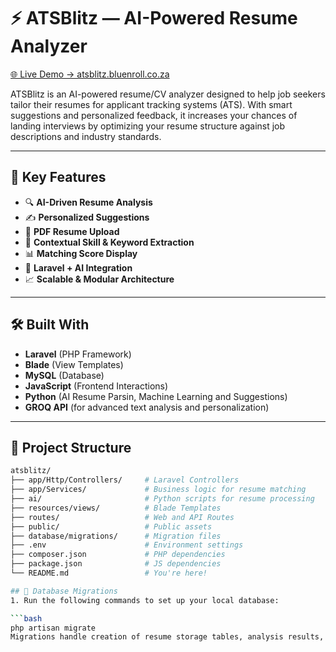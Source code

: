 # ⚡ ATSBlitz — AI-Powered Resume Analyzer

[🌐 Live Demo  →  atsblitz.bluenroll.co.za](https://atsblitz.bluenroll.co.za)

ATSBlitz is an AI-powered resume/CV analyzer designed to help job seekers tailor their resumes for applicant tracking systems (ATS). With smart suggestions and personalized feedback, it increases your chances of landing interviews by optimizing your resume structure against job descriptions and industry standards.

---

## 🎯 Key Features

- 🔍 **AI-Driven Resume Analysis**
- ✍️ **Personalized Suggestions**
- 📄 **PDF Resume Upload**
- 🧠 **Contextual Skill & Keyword Extraction**
- 📊 **Matching Score Display**
- 🤖 **Laravel + AI Integration**
- 📈 **Scalable & Modular Architecture**

---

## 🛠️ Built With

- **Laravel** (PHP Framework)
- **Blade** (View Templates)
- **MySQL** (Database)
- **JavaScript** (Frontend Interactions)
- **Python** (AI Resume Parsin, Machine Learning and Suggestions)
- **GROQ API** (for advanced text analysis and personalization)

---

## 📂 Project Structure

```bash
atsblitz/
├── app/Http/Controllers/     # Laravel Controllers
├── app/Services/             # Business logic for resume matching
├── ai/                       # Python scripts for resume processing
├── resources/views/          # Blade Templates
├── routes/                   # Web and API Routes
├── public/                   # Public assets
├── database/migrations/      # Migration files
├── .env                      # Environment settings
├── composer.json             # PHP dependencies
├── package.json              # JS dependencies
└── README.md                 # You're here!

## 🔄 Database Migrations
1. Run the following commands to set up your local database:

```bash
php artisan migrate
Migrations handle creation of resume storage tables, analysis results, user sessions, etc.
